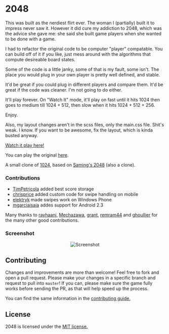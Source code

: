 # 2048

This was built as the nerdiest flirt ever. The woman I (partially) built it to impress never saw it. However it did cure my addiction to 2048, which was the advice she gave me: she said she built game players when she wanted to be done with a game.

I had to refactor the original code to be computer "player" compatable. You can build off of it if you like, just mess around with the algorithms that compute desireable board states.

Some of the code is a little janky, some of that is my fault, some isn't. The place you would plug in your own player is pretty well defined, and stable.

It'd be great if you could plug in different players and compare them. It'd be great if the code was cleaner. I'm not going to do either.

It'll play forever. On "Watch It" mode, it'll play on fast until it hits 1024 then goes to medium till 1024 + 512, then slow when it hits 1024 + 512 + 256.

Enjoy.

Also, my layout changes aren't in the scss files, only the main.css file. Shit's weak. I know. If you want to be awesome, fix the layout, which is kinda busted anyway.

[Watch it play here!](http://sixcircuit.github.io/2048/)

You can play the original [here](http://gabrielecirulli.github.io/2048/).

A small clone of [1024](https://play.google.com/store/apps/details?id=com.veewo.a1024), based on [Saming's 2048](http://saming.fr/p/2048/) (also a clone).


### Contributions

 - [TimPetricola](https://github.com/TimPetricola) added best score storage
 - [chrisprice](https://github.com/chrisprice) added custom code for swipe handling on mobile
 - [elektryk](https://github.com/elektryk) made swipes work on Windows Phone
 - [mgarciaisaia](https://github.com/mgarciaisaia) addes support for Android 2.3

Many thanks to [rayhaanj](https://github.com/rayhaanj), [Mechazawa](https://github.com/Mechazawa), [grant](https://github.com/grant), [remram44](https://github.com/remram44) and [ghoullier](https://github.com/ghoullier) for the many other good contributions.

### Screenshot

<p align="center">
  <img src="http://pictures.gabrielecirulli.com/2048-20140309-234100.png" alt="Screenshot"/>
</p>

## Contributing
Changes and improvements are more than welcome! Feel free to fork and open a pull request. Please make your changes in a specific branch and request to pull into `master`! If you can, please make sure the game fully works before sending the PR, as that will help speed up the process.

You can find the same information in the [contributing guide.](https://github.com/gabrielecirulli/2048/blob/master/CONTRIBUTING.md)

## License
2048 is licensed under the [MIT license.](https://github.com/gabrielecirulli/2048/blob/master/LICENSE.txt)
